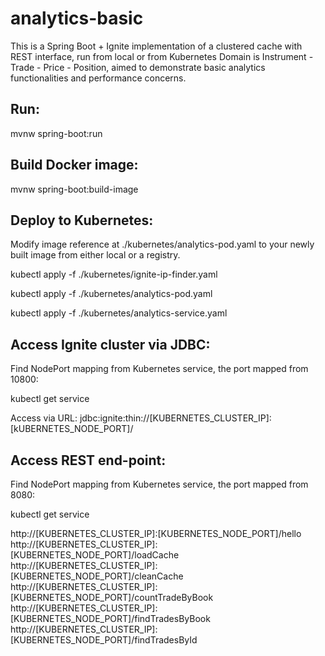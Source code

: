 # analytics-basic

This is a Spring Boot + Ignite implementation of a clustered cache with REST interface, run from local or from Kubernetes 
Domain is Instrument - Trade - Price - Position, aimed to demonstrate basic analytics functionalities and performance concerns.

## Run:
mvnw spring-boot:run

## Build Docker image:
mvnw spring-boot:build-image

## Deploy to Kubernetes:
Modify image reference at ./kubernetes/analytics-pod.yaml to your newly built image from either local or a registry. 

kubectl apply -f ./kubernetes/ignite-ip-finder.yaml

kubectl apply -f ./kubernetes/analytics-pod.yaml

kubectl apply -f ./kubernetes/analytics-service.yaml


## Access Ignite cluster via JDBC:
Find NodePort mapping from Kubernetes service, the port mapped from 10800:

kubectl get service

Access via URL: jdbc:ignite:thin://[KUBERNETES_CLUSTER_IP]:[kUBERNETES_NODE_PORT]/

## Access REST end-point:
Find NodePort mapping from Kubernetes service, the port mapped from 8080:

kubectl get service

http://[KUBERNETES_CLUSTER_IP]:[KUBERNETES_NODE_PORT]/hello
http://[KUBERNETES_CLUSTER_IP]:[KUBERNETES_NODE_PORT]/loadCache
http://[KUBERNETES_CLUSTER_IP]:[KUBERNETES_NODE_PORT]/cleanCache
http://[KUBERNETES_CLUSTER_IP]:[KUBERNETES_NODE_PORT]/countTradeByBook
http://[KUBERNETES_CLUSTER_IP]:[KUBERNETES_NODE_PORT]/findTradesByBook
http://[KUBERNETES_CLUSTER_IP]:[KUBERNETES_NODE_PORT]/findTradesById